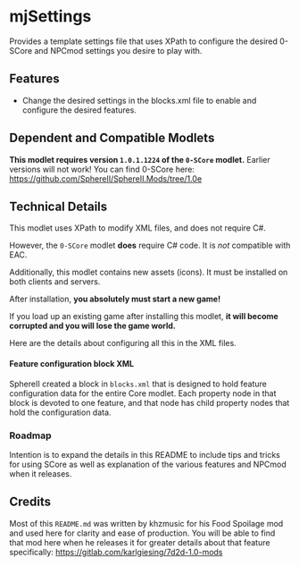 # mjSettings

Provides a template settings file that uses XPath to configure the desired 0-SCore and NPCmod settings you desire to play with.

## Features

* Change the desired settings in the blocks.xml file to enable and configure the desired features.

## Dependent and Compatible Modlets

**This modlet requires version `1.0.1.1224` of the `0-SCore` modlet.**
Earlier versions will not work!
You can find 0-SCore here: https://github.com/SphereII/SphereII.Mods/tree/1.0e

## Technical Details

This modlet uses XPath to modify XML files, and does not require C#.

However, the `0-SCore` modlet **does** require C# code.
It is *not* compatible with EAC.

Additionally, this modlet contains new assets (icons).
It must be installed on both clients and servers.

After installation, **you absolutely must start a new game!**

If you load up an existing game after installing this modlet,
**it will become corrupted and you will lose the game world.**

Here are the details about configuring all this in the XML files.

#### Feature configuration block XML
SphereII created a block in `blocks.xml` that is designed to hold feature configuration data
for the entire Core modlet.
Each property node in that block is devoted to one feature, and that node has child property nodes
that hold the configuration data.

### Roadmap
Intention is to expand the details in this README to include tips and tricks for using SCore as well as explanation of the various features and NPCmod when it releases.

## Credits
Most of this `README.md` was written by khzmusic for his Food Spoilage mod and used here for clarity and ease of production. You will be able to find that mod here when he releases it for greater details about that feature specifically: https://gitlab.com/karlgiesing/7d2d-1.0-mods
